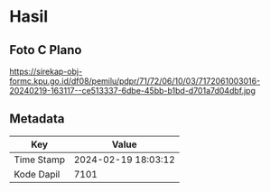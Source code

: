 # Hasil

## Foto C Plano

https://sirekap-obj-formc.kpu.go.id/df08/pemilu/pdpr/71/72/06/10/03/7172061003016-20240219-163117--ce513337-6dbe-45bb-b1bd-d701a7d04dbf.jpg


## Metadata

| Key        | Value               |
| ---------- | ------------------- |
| Time Stamp | 2024-02-19 18:03:12 |
| Kode Dapil | 7101                |



